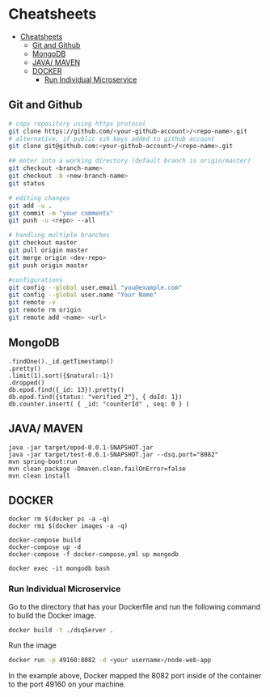 # Cheatsheets

- [Cheatsheets](#cheatsheets)
  - [Git and Github](#git-and-github)
  - [MongoDB](#mongodb)
  - [JAVA/ MAVEN](#java-maven)
  - [DOCKER](#docker)
    - [Run Individual Microservice](#run-individual-microservice)

## Git and Github

```bash
# copy repository using https protocol
git clone https://github.com/<your-github-account>/<repo-name>.git
# alternative, if public ssh keys added to github account
git clone git@github.com:<your-github-account>/<repo-name>.git

## enter into a working directory (default branch is origin/master)
git checkout <branch-name>
git checkout -b <new-branch-name>
git status

# editing changes 
git add -u . 
git commit -m "your comments"
git push -u <repo> --all

# handling multiple branches
git checkout master
git pull origin master
git merge origin <dev-repo>
git push origin master

#configurations
git config --global user.email "you@example.com"
git config --global user.name "Your Name"
git remote -v
git remote rm origin
git remote add <name> <url> 
```

## MongoDB

```
.findOne()._id.getTimestamp()
.pretty()
.limit(1).sort({$natural:-1})
.dropped()
db.epod.find({_id: 13}).pretty()
db.epod.find({status: "verified_2"}, { doId: 1})
db.counter.insert( { _id: "counterId" , seq: 0 } )    
```

## JAVA/ MAVEN
```
java -jar target/epod-0.0.1-SNAPSHOT.jar
java -jar target/test-0.0.1-SNAPSHOT.jar --dsq.port="8082"
mvn spring-boot:run
mvn clean package -Dmaven.clean.failOnError=false
mvn clean install
```

## DOCKER

```
docker rm $(docker ps -a -q)
docker rmi $(docker images -a -q)

docker-compose build
docker-compose up -d
docker-compose -f docker-compose.yml up mongodb

docker exec -it mongodb bash
```
 
### Run Individual Microservice

Go to the directory that has your Dockerfile and run the following command to build the Docker image. 
```bash
docker build -t ./dsqServer .
```

Run the image
```bash
docker run -p 49160:8082 -d <your username>/node-web-app
```
In the example above, Docker mapped the 8082 port inside of the container to the port 49160 on your machine.
